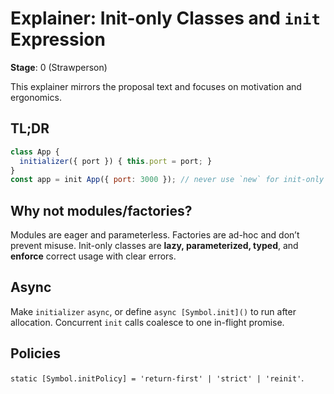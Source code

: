 # Explainer: Init-only Classes and `init` Expression

**Stage**: 0 (Strawperson)

This explainer mirrors the proposal text and focuses on motivation and ergonomics.

## TL;DR
```js
class App {
  initializer({ port }) { this.port = port; }
}
const app = init App({ port: 3000 }); // never use `new` for init-only classes
```

## Why not modules/factories?
Modules are eager and parameterless. Factories are ad-hoc and don’t prevent misuse. Init-only classes are **lazy, parameterized, typed**, and **enforce** correct usage with clear errors.

## Async
Make `initializer` `async`, or define `async [Symbol.init]()` to run after allocation. Concurrent `init` calls coalesce to one in-flight promise.

## Policies
`static [Symbol.initPolicy] = 'return-first' | 'strict' | 'reinit'`.
